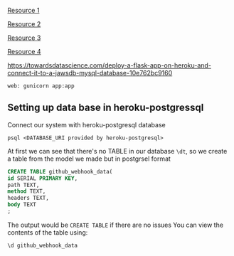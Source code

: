 [Resource 1](https://medium.com/@dushan14/create-a-web-application-with-python-flask-postgresql-and-deploy-on-heroku-243d548335cc)

[Resource 2](https://flask-sqlalchemy.palletsprojects.com/en/2.x/config/)

[Resource 3](https://hackersandslackers.com/flask-sqlalchemy-database-models/)

[Resource 4](https://realpython.com/flask-by-example-part-2-postgres-sqlalchemy-and-alembic/)

https://towardsdatascience.com/deploy-a-flask-app-on-heroku-and-connect-it-to-a-jawsdb-mysql-database-10e762bc9160


```
web: gunicorn app:app 
```

## Setting up data base in heroku-postgressql

Connect our system with heroku-postgresql database
```
psql <DATABASE_URI provided by heroku-postgresql>
```
At first we can see that there's no TABLE in our database `\dt`, so we create a table from the model we made but in postgrsel format

```SQL
CREATE TABLE github_webhook_data(
id SERIAL PRIMARY KEY,
path TEXT,
method TEXT,
headers TEXT,
body TEXT
;
```
The output would be `CREATE TABLE` if there are no issues
You can view the contents of the table using:
```
\d github_webhook_data
```
